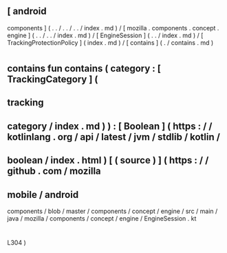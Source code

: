[
android
-
components
]
(
.
.
/
.
.
/
.
.
/
index
.
md
)
/
[
mozilla
.
components
.
concept
.
engine
]
(
.
.
/
.
.
/
index
.
md
)
/
[
EngineSession
]
(
.
.
/
index
.
md
)
/
[
TrackingProtectionPolicy
]
(
index
.
md
)
/
[
contains
]
(
.
/
contains
.
md
)
#
contains
fun
contains
(
category
:
[
TrackingCategory
]
(
-
tracking
-
category
/
index
.
md
)
)
:
[
Boolean
]
(
https
:
/
/
kotlinlang
.
org
/
api
/
latest
/
jvm
/
stdlib
/
kotlin
/
-
boolean
/
index
.
html
)
[
(
source
)
]
(
https
:
/
/
github
.
com
/
mozilla
-
mobile
/
android
-
components
/
blob
/
master
/
components
/
concept
/
engine
/
src
/
main
/
java
/
mozilla
/
components
/
concept
/
engine
/
EngineSession
.
kt
#
L304
)
